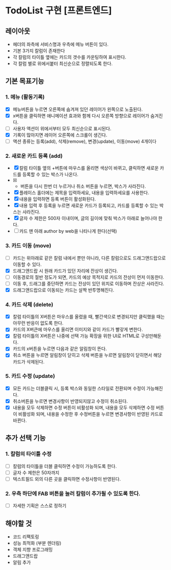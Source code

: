 # TodoList 구현 [프론트엔드]

## 레이아웃
- 헤더의 좌측에 서비스명과 우측에 메뉴 버튼이 있다.
- 기본 3가지 칼럼이 존재한다
- 각 칼럼의 타이틀 옆에는 카드의 갯수를 카운팅하여 표시한다.
- 각 칼럼 별로 위에서붙터 최신순으로 정렬되도록 한다.

## 기본 목표기능

### 1. 메뉴 (활동기록)
- [X] 메뉴버튼을 누르면 오른쪽에 숨겨져 있던 레이어가 왼쪽으로 노출된다.
- [X] x버튼을 클릭하면 애니메이션 효과와 함께 다시 오른쪽 방향으로 레이어가 숨겨진다.
- [ ] 사용자 액션이 위에서부터 모두 최신순으로 표시된다.
- [X] 기록이 많아지면 레이어 오른쪽에 스크롤이 생긴다.
- [ ] 액션 종류는 등록(add), 삭제(remove), 변경(update), 이동(move) 4개이다
### 2. 새로운 카드 등록 (add)
- [X] 칼럼 타이틀 옆의 +버튼에 마우스를 올리면 색상이 바뀌고, 클릭하면 새로운 카드를 등록할 수 있는 박스가 나온다.
- [X] + 버튼을 다시 한번 더 누르거나 취소 버튼을 누르면, 박스가 사라진다.
- [X] 플레이스 홀더에는 제목을 입력하세요, 내용을 입력하세요를 사용한다.
- [X] 내용을 입력하면 등록 버튼이 활성화된다.
- [X] 내용 입력 후 등록을 누르면 새로운 카드가 등록되고, 카드를 등록할 수 있는 박스는 사라진다.
- [X] 글자 수 제한은 500자 이내이며, 글의 길이에 맞춰 박스가 아래로 늘어나야 한다.
- [ ] 카드 맨 아래 author by web을 나타나게 한다(선택)
### 3. 카드 이동 (move)
- [ ] 카드는 위아래로 같은 칼럼 내에서 뿐만 아니라, 다른 칼럼으로도 드래그앤드랍으로 이동할 수 있다.
- [X] 드래그앤드랍 시 원래 카드가 있던 자리에 잔상이 생긴다.
- [ ] 이동경로의 절반 정도가 되면, 카드의 예상 목적지로 카드의 잔상이 먼저 이동한다.
- [ ] 이동 후, 드래그를 중단하면 카드는 잔상이 있던 위치로 이동하며 잔상은 사라진다.
- [X] 드래그앤드랍으로 이동되는 카드는 살짝 반투명해진다.
### 4. 카드 삭제 (delete)
- [X] 칼럼 타이틀의 X버튼은 마우스를 올렸을 때, 빨간색으로 변경되지만 클릭했을 때는 아무런 반응이 없도록 한다.
- [X] 카드의 X버큰에 마우스를 올리면 이미지와 같이 카드가 빨갛게 변한다.
- [x] 칼럼 타이틀의 X버튼은 나중에 선택 가능 확장을 위한 UI로 HTML로 구성만해둔다.
- [x] 카드의 x버튼을 누르면 다음과 같은 알림창이 뜬다.
- [x] 취소 버튼을 누르면 알림창이 닫히고 삭제 버튼을 누르면 알림창이 닫히면서 해당 카드가 삭제된다. 
### 5. 카드 수정 (update)
- [x] 모든 카드는 더블클릭 시, 등록 박스와 동일한 스타일로 전환되며 수정이 가능해진다.
- [x] 취소버튼을 누르면 변경사항이 반영되지않고 수정이 취소된다.
- [x] 내용을 모두 삭제하면 수정 버튼이 비활성화 되며, 내용을 모두 삭제하면 수정 버튼이 비활성화 되며, 내용을 수정한 후 수정버튼을 누르면 변경사항이 반영된 카드로 바뀐다.

## 추가 선택 기능
### 1. 칼럼의 타이틀 수정
- [ ] 칼럼의 타이틀을 더블 클릭하면 수정이 가능하도록 한다.
- [ ] 글자 수 제한은 50자까지
- [ ] 텍스트필드 외의 다른 곳을 클릭하면 수정사항이 반영된다.

### 2. 우측 하단에 FAB 버튼을 눌러 칼럼이 추가될 수 있도록 한다.
- [ ] 자세한 기획은 스스로 정하기


## 해야할 것
- 코드 리팩토링
- 성능 최적화 (부분 렌더링)
- 객체 지향 프로그래밍
- 드래그앤드랍
- 알림 추가
